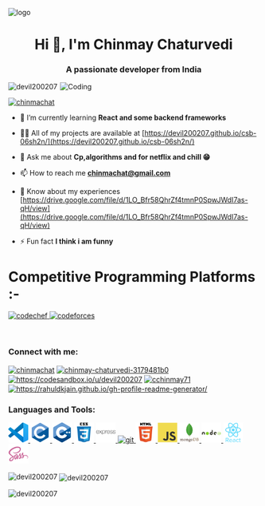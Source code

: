 ![logo](https://miro.medium.com/max/1400/0*FGD6BUzzZs1VJLuY.gif)
<h1 align="center">Hi 👋, I'm Chinmay Chaturvedi</h1>
<h3 align="center">A passionate developer from India</h3>
<img align="right" alt="Coding" width="400" src="https://user-images.githubusercontent.com/55389276/140866485-8fb1c876-9a8f-4d6a-98dc-08c4981eaf70.gif">

<p align="left"> <img src="https://komarev.com/ghpvc/?username=devil200207&label=Profile%20views&color=0e75b6&style=flat" alt="devil200207" /> </p>

<p align="left"> <a href="https://twitter.com/chinmachat" target="blank"><img src="https://img.shields.io/twitter/follow/chinmachat?logo=twitter&style=for-the-badge" alt="chinmachat" /></a> </p>

- 🌱 I’m currently learning **React and some backend frameworks**

- 👨‍💻 All of my projects are available at [https://devil200207.github.io/csb-06sh2n/](https://devil200207.github.io/csb-06sh2n/)

- 💬 Ask me about **Cp,algorithms and for netflix and chill 😁**

- 📫 How to reach me **chinmachat@gmail.com**

- 📄 Know about my experiences [https://drive.google.com/file/d/1LO_Bfr58QhrZf4tmnP0SpwJWdI7as-qH/view](https://drive.google.com/file/d/1LO_Bfr58QhrZf4tmnP0SpwJWdI7as-qH/view)

- ⚡ Fun fact **I think i am funny**
# <b>Competitive Programming Platforms :-</b>
<p align="left"> 
<!-- CodeChef -->
 <a 
    href=https://www.codechef.com/users/devil200207
    target="blank">
    <img
        src="https://img.shields.io/badge/Codechef-%23B92B27.svg?&style=for-the-badge&logo=Codechef&logoColor=white"
        alt="codechef" height="30" 
    />
 </a>
 <!-- CodeForces -->
 <a 
    href=https://codeforces.com/profile/devol200207
    target="blank">
    <img 
        src="https://img.shields.io/badge/Codeforces-445f9d?style=for-the-badge&logo=Codeforces&logoColor=white"
        alt="codeforces" height="30" 
    />
 </a>
</p>

<br>
<h3 align="left">Connect with me:</h3>
<p align="left">
<a href="https://twitter.com/chinmachat" target="blank"><img align="center" src="https://raw.githubusercontent.com/rahuldkjain/github-profile-readme-generator/master/src/images/icons/Social/twitter.svg" alt="chinmachat" height="30" width="40" /></a>
<a href="https://linkedin.com/in/chinmay-chaturvedi-3179481b0" target="blank"><img align="center" src="https://raw.githubusercontent.com/rahuldkjain/github-profile-readme-generator/master/src/images/icons/Social/linked-in-alt.svg" alt="chinmay-chaturvedi-3179481b0" height="30" width="40" /></a>
<a href="https://codesandbox.com/https://codesandbox.io/u/devil200207" target="blank"><img align="center" src="https://raw.githubusercontent.com/rahuldkjain/github-profile-readme-generator/master/src/images/icons/Social/codesandbox.svg" alt="https://codesandbox.io/u/devil200207" height="30" width="40" /></a>
<a href="https://instagram.com/cchinmay71" target="blank"><img align="center" src="https://raw.githubusercontent.com/rahuldkjain/github-profile-readme-generator/master/src/images/icons/Social/instagram.svg" alt="cchinmay71" height="30" width="40" /></a>
<a href="https://www.leetcode.com/https://rahuldkjain.github.io/gh-profile-readme-generator/" target="blank"><img align="center" src="https://raw.githubusercontent.com/rahuldkjain/github-profile-readme-generator/master/src/images/icons/Social/leet-code.svg" alt="https://rahuldkjain.github.io/gh-profile-readme-generator/" height="30" width="40" /></a>
</p>

<h3 align="left">Languages and Tools:</h3>

<p align="left"> <a href="https://www.cprogramming.com/" target="_blank" rel="noreferrer"> <img      src="https://raw.githubusercontent.com/github/explore/80688e429a7d4ef2fca1e82350fe8e3517d3494d/topics/visual-studio-code/visual-studio-code.png" alt="VS code" width="40" height="40"/> <img src="https://raw.githubusercontent.com/devicons/devicon/master/icons/c/c-original.svg" alt="c" width="40" height="40"/> </a> <a href="https://www.w3schools.com/cpp/" target="_blank" rel="noreferrer"> <img src="https://raw.githubusercontent.com/devicons/devicon/master/icons/cplusplus/cplusplus-original.svg" alt="cplusplus" width="40" height="40"/> </a> <a href="https://www.w3schools.com/css/" target="_blank" rel="noreferrer"> <img src="https://raw.githubusercontent.com/devicons/devicon/master/icons/css3/css3-original-wordmark.svg" alt="css3" width="40" height="40"/> </a> <a href="https://expressjs.com" target="_blank" rel="noreferrer"> <img src="https://raw.githubusercontent.com/devicons/devicon/master/icons/express/express-original-wordmark.svg" alt="express" width="40" height="40"/> </a> <a href="https://git-scm.com/" target="_blank" rel="noreferrer"> <img src="https://www.vectorlogo.zone/logos/git-scm/git-scm-icon.svg" alt="git" width="40" height="40"/> </a> <a href="https://www.w3.org/html/" target="_blank" rel="noreferrer"> <img src="https://raw.githubusercontent.com/devicons/devicon/master/icons/html5/html5-original-wordmark.svg" alt="html5" width="40" height="40"/> </a> <a href="https://developer.mozilla.org/en-US/docs/Web/JavaScript" target="_blank" rel="noreferrer"> <img src="https://raw.githubusercontent.com/devicons/devicon/master/icons/javascript/javascript-original.svg" alt="javascript" width="40" height="40"/> </a> <a href="https://www.mongodb.com/" target="_blank" rel="noreferrer"> <img src="https://raw.githubusercontent.com/devicons/devicon/master/icons/mongodb/mongodb-original-wordmark.svg" alt="mongodb" width="40" height="40"/> </a> <a href="https://nodejs.org" target="_blank" rel="noreferrer"> <img src="https://raw.githubusercontent.com/devicons/devicon/master/icons/nodejs/nodejs-original-wordmark.svg" alt="nodejs" width="40" height="40"/> </a> <a href="https://reactjs.org/" target="_blank" rel="noreferrer"> <img src="https://raw.githubusercontent.com/devicons/devicon/master/icons/react/react-original-wordmark.svg" alt="react" width="40" height="40"/> </a> <a href="https://sass-lang.com" target="_blank" rel="noreferrer"> <img src="https://raw.githubusercontent.com/devicons/devicon/master/icons/sass/sass-original.svg" alt="sass" width="40" height="40"/> </a> </p>

<p><img align="left" src="https://github-readme-stats.vercel.app/api/top-langs?username=devil200207&show_icons=true&locale=en&layout=compact" alt="devil200207" /></p>

<p>&nbsp;<img align="center" src="https://github-readme-stats.vercel.app/api?username=devil200207&show_icons=true&locale=en" alt="devil200207" /></p>

<p><img align="center" src="https://github-readme-streak-stats.herokuapp.com/?user=devil200207&" alt="devil200207" /></p>
